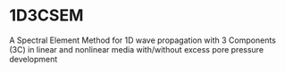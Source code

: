 # 1D3CSEM
A Spectral Element Method for 1D wave propagation with 3 Components (3C) in linear and nonlinear media with/without excess pore pressure development
